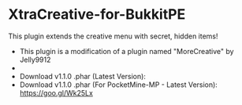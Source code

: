 # XtraCreative-for-BukkitPE
This plugin extends the creative menu with secret, hidden items!

- This plugin is a modification of a plugin named "MoreCreative" by Jelly9912
- 
- Download v1.1.0 .phar (Latest Version): 
- Download v1.1.0 .phar (For PocketMine-MP - Latest Version): https://goo.gl/Wk25Lx
